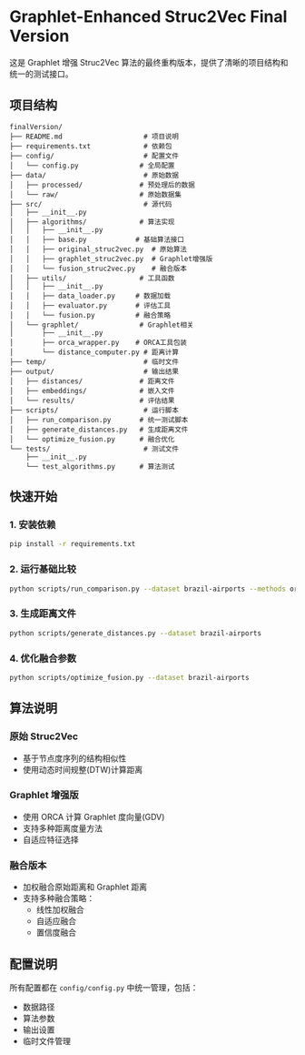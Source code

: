 # Graphlet-Enhanced Struc2Vec Final Version

这是 Graphlet 增强 Struc2Vec 算法的最终重构版本，提供了清晰的项目结构和统一的测试接口。

## 项目结构

```
finalVersion/
├── README.md                    # 项目说明
├── requirements.txt             # 依赖包
├── config/                      # 配置文件
│   └── config.py               # 全局配置
├── data/                        # 原始数据
│   ├── processed/              # 预处理后的数据
│   └── raw/                    # 原始数据集
├── src/                         # 源代码
│   ├── __init__.py
│   ├── algorithms/             # 算法实现
│   │   ├── __init__.py
│   │   ├── base.py            # 基础算法接口
│   │   ├── original_struc2vec.py  # 原始算法
│   │   ├── graphlet_struc2vec.py  # Graphlet增强版
│   │   └── fusion_struc2vec.py    # 融合版本
│   ├── utils/                  # 工具函数
│   │   ├── __init__.py
│   │   ├── data_loader.py     # 数据加载
│   │   ├── evaluator.py       # 评估工具
│   │   └── fusion.py          # 融合策略
│   └── graphlet/               # Graphlet相关
│       ├── __init__.py
│       ├── orca_wrapper.py    # ORCA工具包装
│       └── distance_computer.py # 距离计算
├── temp/                        # 临时文件
├── output/                      # 输出结果
│   ├── distances/              # 距离文件
│   ├── embeddings/             # 嵌入文件
│   └── results/                # 评估结果
├── scripts/                     # 运行脚本
│   ├── run_comparison.py       # 统一测试脚本
│   ├── generate_distances.py   # 生成距离文件
│   └── optimize_fusion.py      # 融合优化
└── tests/                       # 测试文件
    ├── __init__.py
    └── test_algorithms.py      # 算法测试
```

## 快速开始

### 1. 安装依赖
```bash
pip install -r requirements.txt
```

### 2. 运行基础比较
```bash
python scripts/run_comparison.py --dataset brazil-airports --methods original,graphlet,fusion
```

### 3. 生成距离文件
```bash
python scripts/generate_distances.py --dataset brazil-airports
```

### 4. 优化融合参数
```bash
python scripts/optimize_fusion.py --dataset brazil-airports
```

## 算法说明

### 原始 Struc2Vec
- 基于节点度序列的结构相似性
- 使用动态时间规整(DTW)计算距离

### Graphlet 增强版
- 使用 ORCA 计算 Graphlet 度向量(GDV)
- 支持多种距离度量方法
- 自适应特征选择

### 融合版本
- 加权融合原始距离和 Graphlet 距离
- 支持多种融合策略：
  - 线性加权融合
  - 自适应融合
  - 置信度融合

## 配置说明

所有配置都在 `config/config.py` 中统一管理，包括：
- 数据路径
- 算法参数
- 输出设置
- 临时文件管理